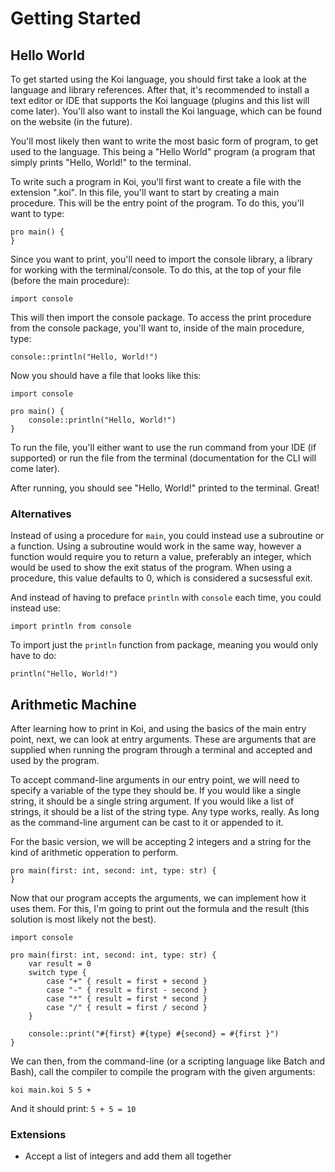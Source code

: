 # Getting Started

## Hello World

To get started using the Koi language, you should first take a look at the language and library references. After that, it's recommended to install a text editor or IDE that supports the Koi language \(plugins and this list will come later\). You'll also want to install the Koi language, which can be found on the website \(in the future\).

You'll most likely then want to write the most basic form of program, to get used to the language. This being a "Hello World" program \(a program that simply prints "Hello, World!" to the terminal.

To write such a program in Koi, you'll first want to create a file with the extension ".koi". In this file, you'll want to start by creating a main procedure. This will be the entry point of the program. To do this, you'll want to type:

```text
pro main() {
}
```

Since you want to print, you'll need to import the console library, a library for working with the terminal/console. To do this, at the top of your file \(before the main procedure\):

```text
import console
```

This will then import the console package. To access the print procedure from the console package, you'll want to, inside of the main procedure, type:

```text
console::println("Hello, World!")
```

Now you should have a file that looks like this:

```text
import console

pro main() {
    console::println("Hello, World!")
}
```

To run the file, you'll either want to use the run command from your IDE \(if supported\) or run the file from the terminal \(documentation for the CLI will come later\).

After running, you should see "Hello, World!" printed to the terminal. Great!

### Alternatives

Instead of using a procedure for `main`, you could instead use a subroutine or a function. Using a subroutine would work in the same way, however a function would require you to return a value, preferably an integer, which would be used to show the exit status of the program. When using a procedure, this value defaults to 0, which is considered a sucsessful exit.

And instead of having to preface `println` with `console` each time, you could instead use:

```text
import println from console
```

To import just the `println` function from package, meaning you would only have to do:

```text
println("Hello, World!")
```

## Arithmetic Machine

After learning how to print in Koi, and using the basics of the main entry point, next, we can look at entry arguments. These are arguments that are supplied when running the program through a terminal and accepted and used by the program.

To accept command-line arguments in our entry point, we will need to specify a variable of the type they should be. If you would like a single string, it should be a single string argument. If you would like a list of strings, it should be a list of the string type. Any type works, really. As long as the command-line argument can be cast to it or appended to it.

For the basic version, we will be accepting 2 integers and a string for the kind of arithmetic opperation to perform.

```text
pro main(first: int, second: int, type: str) {
}
```

Now that our program accepts the arguments, we can implement how it uses them. For this, I'm going to print out the formula and the result \(this solution is most likely not the best\).

```text
import console

pro main(first: int, second: int, type: str) {
    var result = 0
    switch type {
        case "+" { result = first + second }
        case "-" { result = first - second }
        case "*" { result = first * second }
        case "/" { result = first / second }
    }

    console::print("#{first} #{type} #{second} = #{first }")
}
```

We can then, from the command-line \(or a scripting language like Batch and Bash\), call the compiler to compile the program with the given arguments:

```text
koi main.koi 5 5 +
```

And it should print: `5 + 5 = 10`

### Extensions

* Accept a list of integers and add them all together

